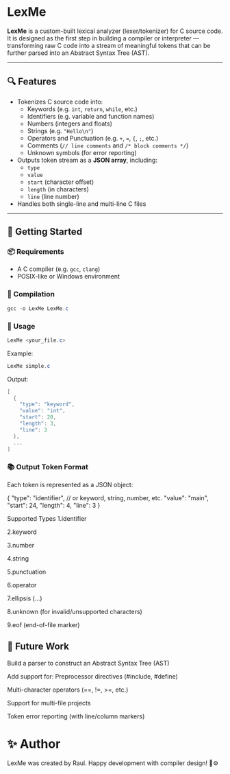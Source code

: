 # LexMe

**LexMe** is a custom-built lexical analyzer (lexer/tokenizer) for C source code. It is designed as the first step in building a compiler or interpreter — transforming raw C code into a stream of meaningful tokens that can be further parsed into an Abstract Syntax Tree (AST).

---

## 🔍 Features

- Tokenizes C source code into:
  - Keywords (e.g. `int`, `return`, `while`, etc.)
  - Identifiers (e.g. variable and function names)
  - Numbers (integers and floats)
  - Strings (e.g. `"Hello\n"`)
  - Operators and Punctuation (e.g. `+`, `=`, `{`, `;`, etc.)
  - Comments (`// line comments` and `/* block comments */`)
  - Unknown symbols (for error reporting)
- Outputs token stream as a **JSON array**, including:
  - `type`
  - `value`
  - `start` (character offset)
  - `length` (in characters)
  - `line` (line number)
- Handles both single-line and multi-line C files

---

## 🚀 Getting Started

### 📦 Requirements

- A C compiler (e.g. `gcc`, `clang`)
- POSIX-like or Windows environment

### 🔧 Compilation

```powershell
gcc -o LexMe LexMe.c
```

### 📄 Usage

```powershell
LexMe <your_file.c>
```

Example:
```powershell
LexMe simple.c
```

Output:
```powershell
[
  {
    "type": "keyword",
    "value": "int",
    "start": 20,
    "length": 3,
    "line": 3
  },
  ...
]
```

### 📚 Output Token Format

Each token is represented as a JSON object:

{
  "type": "identifier",   // or keyword, string, number, etc.
  "value": "main",
  "start": 24,
  "length": 4,
  "line": 3
}

Supported Types
1.identifier

2.keyword

3.number

4.string

5.punctuation

6.operator

7.ellipsis (...)

8.unknown (for invalid/unsupported characters)

9.eof (end-of-file marker)

## 🧠 Future Work
Build a parser to construct an Abstract Syntax Tree (AST)

Add support for:
Preprocessor directives (#include, #define)

Multi-character operators (==, !=, >=, etc.)

Support for multi-file projects

Token error reporting (with line/column markers)

# ✨ Author

LexMe was created by Raul.
Happy development with compiler design! 🧠⚙️
